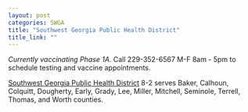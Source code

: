 ```yaml
---
layout: post
categories: SWGA
title: "Southwest Georgia Public Health District"
title_link: ""
---
```

_Currently vaccinating Phase 1A_. Call 229-352-6567 M-F 8am - 5pm to schedule testing and vaccine appointments.

[Southwest Georgia Public Health District](http://www.southwestgeorgiapublichealth.org/) 8-2 serves Baker, Calhoun, Colquitt, Dougherty, Early, Grady, Lee, Miller, Mitchell, Seminole, Terrell, Thomas, and Worth counties.


